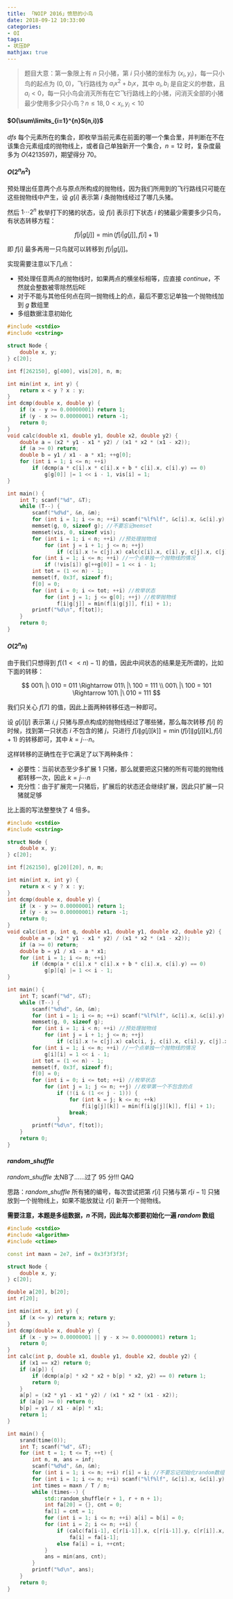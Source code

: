 ```yaml
---
title: 「NOIP 2016」愤怒的小鸟
date: 2018-09-12 10:33:00
categories:
- OI
tags:
- 状压DP
mathjax: true
---
```


> 题目大意：第一象限上有 $n$ 只小猪，第 $i$ 只小猪的坐标为 $(x_i,y_i)$，每一只小鸟的起点为 $(0,0)$，飞行路线为 $a_ix^2+b_ix$，其中 $a_i,b_i$ 是自定义的参数，且 $a_i<0$，每一只小鸟会消灭所有在它飞行路线上的小猪，问消灭全部的小猪最少使用多少只小鸟？$n \leq 18, 0 <x_i,y_i<10$

#### $O(\sum\limits_{i=1}^{n}S(n,i))$

$dfs$ 每个元素所在的集合，即枚举当前元素在前面的哪一个集合里，并判断在不在该集合元素组成的抛物线上，或者自己单独新开一个集合，$n=12$ 时，复杂度最多为 $O(4213597)$，期望得分 $70$。

#### $O(2^nn^2)$

预处理出任意两个点与原点所构成的抛物线，因为我们所用到的飞行路线只可能在这些抛物线中产生，设 $g[i]$ 表示第 $i$ 条抛物线经过了哪几头猪。

然后 $1 \cdots 2^n$ 枚举打下的猪的状态，设 $f[i]$ 表示打下状态 $i$ 的猪最少需要多少只鸟，有状态转移方程：

$$
f[i|g[j]]=\min(f[i|g[j]], f[i]+1)
$$

即 $f[i]$ 最多再用一只鸟就可以转移到 $f[i|g[j]]$。

实现需要注意以下几点：

- 预处理任意两点的抛物线时，如果两点的横坐标相等，应直接 $continue$，不然就会整数被零除然后RE
- 对于不能与其他任何点在同一抛物线上的点，最后不要忘记单独一个抛物线加到 $g$ 数组里
- 多组数据注意初始化

```c++
#include <cstdio>
#include <cstring>

struct Node {
    double x, y;
} c[20];

int f[262150], g[400], vis[20], n, m;

int min(int x, int y) {
    return x < y ? x : y;
}
int dcmp(double x, double y) {
    if (x - y >= 0.00000001) return 1;
    if (y - x >= 0.00000001) return -1;
    return 0;
}
void calc(double x1, double y1, double x2, double y2) {
    double a = (x2 * y1 - x1 * y2) / (x1 * x2 * (x1 - x2));
    if (a >= 0) return;
    double b = y1 / x1 - a * x1; ++g[0];
    for (int i = 1; i <= n; ++i)
        if (dcmp(a * c[i].x * c[i].x + b * c[i].x, c[i].y) == 0)
            g[g[0]] |= 1 << i - 1, vis[i] = 1;
}

int main() {
    int T; scanf("%d", &T);
    while (T--) {
        scanf("%d%d", &n, &m);
        for (int i = 1; i <= n; ++i) scanf("%lf%lf", &c[i].x, &c[i].y);
        memset(g, 0, sizeof g); //不要忘记memset
        memset(vis, 0, sizeof vis);
        for (int i = 1; i < n; ++i) //预处理抛物线
            for (int j = i + 1; j <= n; ++j)
                if (c[i].x != c[j].x) calc(c[i].x, c[i].y, c[j].x, c[j].y); //横坐标相等直接判掉
        for (int i = 1; i <= n; ++i) //一个点单独一个抛物线的情况
            if (!vis[i]) g[++g[0]] = 1 << i - 1;
        int tot = (1 << n) - 1;
        memset(f, 0x3f, sizeof f);
        f[0] = 0;
        for (int i = 0; i <= tot; ++i) //枚举状态
            for (int j = 1; j <= g[0]; ++j) //枚举抛物线
                f[i|g[j]] = min(f[i|g[j]], f[i] + 1);
        printf("%d\n", f[tot]);
    }
    return 0;
}
```

#### $O(2^nn)$

由于我们只想得到 $f[(1<<n)-1]$ 的值，因此中间状态的结果是无所谓的，比如下面的转移：

$$
001\ |\ 010 = 011 \Rightarrow 011\ |\ 100 = 111 \\
001\ |\ 100 = 101 \Rightarrow 101\ |\ 010 = 111
$$

我们只关心 $f[7]$ 的值，因此上面两种转移任选一种即可。

设 $g[i][j]$ 表示第 $i,j$ 只猪与原点构成的抛物线经过了哪些猪，那么每次转移 $f[i]$ 的时候，找到第一只状态 $i$ 不包含的猪 $j$，只进行 $f[i\|g[j][k]]=\min(f[i]\|g[j][k],f[i]+1)$ 的转移即可，其中 $k=j \cdots n$。

这样转移的正确性在于它满足了以下两种条件：

- 必要性：当前状态至少多扩展 $1$ 只猪，那么就要把这只猪的所有可能的抛物线都转移一次，因此 $k=j \cdots n$
- 充分性：由于扩展完一只猪后，扩展后的状态还会继续扩展，因此只扩展一只猪就足够

比上面的写法整整快了 $4$ 倍多。

```c++
#include <cstdio>
#include <cstring>

struct Node {
	double x, y;
} c[20];

int f[262150], g[20][20], n, m;

int min(int x, int y) {
	return x < y ? x : y;
}
int dcmp(double x, double y) {
	if (x - y >= 0.00000001) return 1;
	if (y - x >= 0.00000001) return -1;
	return 0;
}
void calc(int p, int q, double x1, double y1, double x2, double y2) {
	double a = (x2 * y1 - x1 * y2) / (x1 * x2 * (x1 - x2));
	if (a >= 0) return;
	double b = y1 / x1 - a * x1;
	for (int i = 1; i <= n; ++i)
		if (dcmp(a * c[i].x * c[i].x + b * c[i].x, c[i].y) == 0)
			g[p][q] |= 1 << i - 1;
}

int main() {
	int T; scanf("%d", &T);
	while (T--) {
		scanf("%d%d", &n, &m);
		for (int i = 1; i <= n; ++i) scanf("%lf%lf", &c[i].x, &c[i].y);
		memset(g, 0, sizeof g);
		for (int i = 1; i < n; ++i) //预处理抛物线
			for (int j = i + 1; j <= n; ++j)
				if (c[i].x != c[j].x) calc(i, j, c[i].x, c[i].y, c[j].x, c[j].y);
		for (int i = 1; i <= n; ++i) //一个点单独一个抛物线的情况
			g[i][i] = 1 << i - 1;
		int tot = (1 << n) - 1;
		memset(f, 0x3f, sizeof f);
		f[0] = 0;
		for (int i = 0; i <= tot; ++i) //枚举状态
			for (int j = 1; j <= n; ++j) //枚举第一个不包含的点
				if (!(i & (1 << j - 1))) {
					for (int k = j; k <= n; ++k)
						f[i|g[j][k]] = min(f[i|g[j][k]], f[i] + 1);
					break;
				}
		printf("%d\n", f[tot]);
	}
	return 0;
}
```

#### $random\_shuffle$

$random\_shuffle$ 太NB了……过了 $95$ 分!!! QAQ

思路：$random\_shuffle$ 所有猪的编号，每次尝试把第 $r[i]$ 只猪与第 $r[i-1]$ 只猪放到一个抛物线上，如果不能放就让 $r[i]$ 新开一个抛物线。

**需要注意，本题是多组数据，$n$ 不同，因此每次都要初始化一遍 $random$ 数组**

```c++
#include <cstdio>
#include <algorithm>
#include <ctime>

const int maxn = 2e7, inf = 0x3f3f3f3f;

struct Node {
	double x, y;
} c[20];

double a[20], b[20];
int r[20];

int min(int x, int y) {
	if (x <= y) return x; return y;
}
int dcmp(double x, double y) {
	if (x - y >= 0.00000001 || y - x >= 0.00000001) return 1;
	return 0;
}
int calc(int p, double x1, double y1, double x2, double y2) {
	if (x1 == x2) return 0;
	if (a[p]) {
		if (dcmp(a[p] * x2 * x2 + b[p] * x2, y2) == 0) return 1;
		return 0;
	}
	a[p] = (x2 * y1 - x1 * y2) / (x1 * x2 * (x1 - x2));
	if (a[p] >= 0) return 0;
	b[p] = y1 / x1 - a[p] * x1;
	return 1;
}

int main() {
	srand(time(0));
	int T; scanf("%d", &T);
	for (int t = 1; t <= T; ++t) {
		int n, m, ans = inf;
		scanf("%d%d", &n, &m);
		for (int i = 1; i <= n; ++i) r[i] = i; //不要忘记初始化random数组
		for (int i = 1; i <= n; ++i) scanf("%lf%lf", &c[i].x, &c[i].y);
		int times = maxn / T / n;
		while (times--) {
			std::random_shuffle(r + 1, r + n + 1);
			int fa[20] = {}, cnt = 0;
			fa[1] = cnt = 1;
			for (int i = 1; i <= n; ++i) a[i] = b[i] = 0;
			for (int i = 2; i <= n; ++i) {
				if (calc(fa[i-1], c[r[i-1]].x, c[r[i-1]].y, c[r[i]].x, c[r[i]].y))
					fa[i] = fa[i-1];
				else fa[i] = i, ++cnt;
			}
			ans = min(ans, cnt);
		}
		printf("%d\n", ans);
	}
	return 0;
}
```

